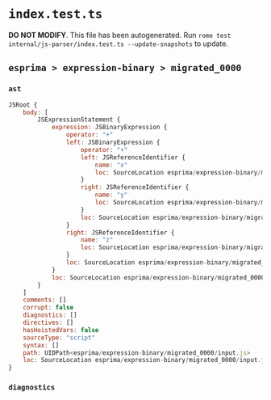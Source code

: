 # `index.test.ts`

**DO NOT MODIFY**. This file has been autogenerated. Run `rome test internal/js-parser/index.test.ts --update-snapshots` to update.

## `esprima > expression-binary > migrated_0000`

### `ast`

```javascript
JSRoot {
	body: [
		JSExpressionStatement {
			expression: JSBinaryExpression {
				operator: "+"
				left: JSBinaryExpression {
					operator: "+"
					left: JSReferenceIdentifier {
						name: "x"
						loc: SourceLocation esprima/expression-binary/migrated_0000/input.js 1:0-1:1 (x)
					}
					right: JSReferenceIdentifier {
						name: "y"
						loc: SourceLocation esprima/expression-binary/migrated_0000/input.js 1:4-1:5 (y)
					}
					loc: SourceLocation esprima/expression-binary/migrated_0000/input.js 1:0-1:5
				}
				right: JSReferenceIdentifier {
					name: "z"
					loc: SourceLocation esprima/expression-binary/migrated_0000/input.js 1:8-1:9 (z)
				}
				loc: SourceLocation esprima/expression-binary/migrated_0000/input.js 1:0-1:9
			}
			loc: SourceLocation esprima/expression-binary/migrated_0000/input.js 1:0-1:9
		}
	]
	comments: []
	corrupt: false
	diagnostics: []
	directives: []
	hasHoistedVars: false
	sourceType: "script"
	syntax: []
	path: UIDPath<esprima/expression-binary/migrated_0000/input.js>
	loc: SourceLocation esprima/expression-binary/migrated_0000/input.js 1:0-2:0
}
```

### `diagnostics`

```

```
